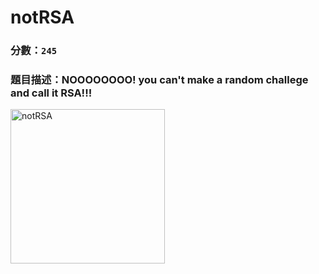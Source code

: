 # notRSA
### 分數：`245`
### 題目描述：NOOOOOOOO! you can't make a random challege and call it RSA!!!  
<img width="247" alt="notRSA" src="https://user-images.githubusercontent.com/90737813/149651484-c86556f6-4812-4260-b515-18815d66ac38.png">

